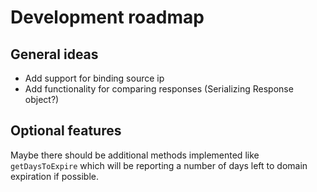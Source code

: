 Development roadmap
===================

General ideas
-------------

- Add support for binding source ip
- Add functionality for comparing responses (Serializing Response object?)

Optional features
-----------------
Maybe there should be additional methods implemented like `getDaysToExpire` 
which will be reporting a number of days left to domain expiration if possible.